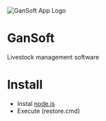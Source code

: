 ![GanSoft App Logo](https://softsupply.com/content/img/products/GanSoftApp.svg)

# GanSoft
Livestock management software

# Install
- Instal [node.js](https://nodejs.org/en/)
- Execute (restore.cmd)